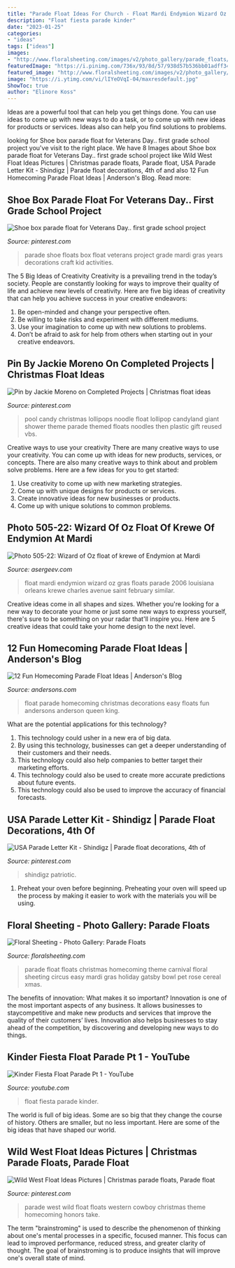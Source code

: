 ```yaml
---
title: "Parade Float Ideas For Church - Float Mardi Endymion Wizard Oz Gras Floats Parade 2006 Louisiana Orleans Krewe Charles Avenue Saint February Similar"
description: "Float fiesta parade kinder"
date: "2023-01-25"
categories:
- "ideas"
tags: ["ideas"]
images:
- "http://www.floralsheeting.com/images/v2/photo_gallery/parade_floats/great_ideas/Circus_float.jpg"
featuredImage: "https://i.pinimg.com/736x/93/8d/57/938d57b536bb01adff34223fbbc7df0e.jpg"
featured_image: "http://www.floralsheeting.com/images/v2/photo_gallery/parade_floats/great_ideas/Circus_float.jpg"
image: "https://i.ytimg.com/vi/lIYeOVqI-04/maxresdefault.jpg"
ShowToc: true
author: "Elinore Koss"
---
```



Ideas are a powerful tool that can help you get things done. You can use ideas to come up with new ways to do a task, or to come up with new ideas for products or services. Ideas also can help you find solutions to problems.

	

		
looking for Shoe box parade float for Veterans Day.. first grade school project you've visit to the right place. We have 8 Images about Shoe box parade float for Veterans Day.. first grade school project like Wild West Float Ideas Pictures | Christmas parade floats, Parade float, USA Parade Letter Kit - Shindigz | Parade float decorations, 4th of and also 12 Fun Homecoming Parade Float Ideas | Anderson&#039;s Blog. Read more:
		
    
## Shoe Box Parade Float For Veterans Day.. First Grade School Project

<img loading=lazy src="https://i.pinimg.com/originals/28/4b/72/284b72dab54e7d6f721a86f3cf554f1f.jpg" onerror="this.onerror=null;this.src='https://tse1.mm.bing.net/th?id=OIP.myV_74K-qSGv2E52Fy0p0AHaJ4&amp;pid=15.1';" alt="Shoe box parade float for Veterans Day.. first grade school project">

_Source: pinterest.com_

>parade shoe floats box float veterans project grade mardi gras years decorations craft kid activities. 

	

The 5 Big Ideas of Creativity
Creativity is a prevailing trend in the today’s society. People are constantly looking for ways to improve their quality of life and achieve new levels of creativity. Here are five big ideas of creativity that can help you achieve success in your creative endeavors: 
1. Be open-minded and change your perspective often.
2. Be willing to take risks and experiment with different mediums.
3. Use your imagination to come up with new solutions to problems.
4. Don’t be afraid to ask for help from others when starting out in your creative endeavors.

    
## Pin By Jackie Moreno On Completed Projects | Christmas Float Ideas

<img loading=lazy src="https://i.pinimg.com/736x/f4/61/74/f46174975a118177feba9646d45e9e23--plastic-gift-bags-giant-lollipops.jpg" onerror="this.onerror=null;this.src='https://tse3.mm.bing.net/th?id=OIP.no4ThLzAH_VjyzdMrgITWwHaJ3&amp;pid=15.1';" alt="Pin by Jackie Moreno on Completed Projects | Christmas float ideas">

_Source: pinterest.com_

>pool candy christmas lollipops noodle float lollipop candyland giant shower theme parade themed floats noodles then plastic gift reused vbs. 

	

Creative ways to use your creativity
There are many creative ways to use your creativity. You can come up with ideas for new products, services, or concepts. There are also many creative ways to think about and problem solve problems. Here are a few ideas for you to get started:
1) Use creativity to come up with new marketing strategies.
2) Come up with unique designs for products or services.
3) Create innovative ideas for new businesses or products.
4) Come up with unique solutions to common problems.

    
## Photo 505-22: Wizard Of Oz Float Of Krewe Of Endymion At Mardi

<img loading=lazy src="http://www.asergeev.com/p/xl-2006-505-22/mardi_gras_parades-wizard_float_krewe_endymion_mardi.jpg" onerror="this.onerror=null;this.src='https://tse1.mm.bing.net/th?id=OIP.TqOjhXSbqy8jDgbqEwC8nQHaE7&amp;pid=15.1';" alt="Photo 505-22: Wizard of Oz float of krewe of Endymion at Mardi">

_Source: asergeev.com_

>float mardi endymion wizard oz gras floats parade 2006 louisiana orleans krewe charles avenue saint february similar. 

	

Creative ideas come in all shapes and sizes. Whether you're looking for a new way to decorate your home or just some new ways to express yourself, there's sure to be something on your radar that'll inspire you. Here are 5 creative ideas that could take your home design to the next level.

    
## 12 Fun Homecoming Parade Float Ideas | Anderson&#039;s Blog

<img loading=lazy src="http://www.andersons.com/blog/wp-content/uploads/2014/09/ColorThrones.jpg" onerror="this.onerror=null;this.src='https://tse1.mm.bing.net/th?id=OIP.v6kha5OMOu_MZFeeSV_zzAHaFt&amp;pid=15.1';" alt="12 Fun Homecoming Parade Float Ideas | Anderson&#039;s Blog">

_Source: andersons.com_

>float parade homecoming christmas decorations easy floats fun andersons anderson queen king. 

	

What are the potential applications for this technology?
1. This technology could usher in a new era of big data. 
2. By using this technology, businesses can get a deeper understanding of their customers and their needs. 
3. This technology could also help companies to better target their marketing efforts. 
4. This technology could also be used to create more accurate predictions about future events. 
5. This technology could also be used to improve the accuracy of financial forecasts.

    
## USA Parade Letter Kit - Shindigz | Parade Float Decorations, 4th Of

<img loading=lazy src="https://i.pinimg.com/736x/89/46/f0/8946f0440ba1c8e8573c82e827cd427a.jpg" onerror="this.onerror=null;this.src='https://tse2.mm.bing.net/th?id=OIP.ID3hMAusHZGLiwfZQ0v0EAHaHa&amp;pid=15.1';" alt="USA Parade Letter Kit - Shindigz | Parade float decorations, 4th of">

_Source: pinterest.com_

>shindigz patriotic. 

	

1. Preheat your oven before beginning. Preheating your oven will speed up the process by making it easier to work with the materials you will be using.

    
## Floral Sheeting - Photo Gallery: Parade Floats

<img loading=lazy src="http://www.floralsheeting.com/images/v2/photo_gallery/parade_floats/great_ideas/Circus_float.jpg" onerror="this.onerror=null;this.src='https://tse2.mm.bing.net/th?id=OIP.ChZWSsP9S1CIrTP6NB9-xQHaFj&amp;pid=15.1';" alt="Floral Sheeting - Photo Gallery: Parade Floats">

_Source: floralsheeting.com_

>parade float floats christmas homecoming theme carnival floral sheeting circus easy mardi gras holiday gatsby bowl pet rose cereal xmas. 

	

The benefits of innovation: What makes it so important?
Innovation is one of the most important aspects of any business. It allows businesses to staycompetitive and make new products and services that improve the quality of their customers’ lives. Innovation also helps businesses to stay ahead of the competition, by discovering and developing new ways to do things.

    
## Kinder Fiesta Float Parade Pt 1 - YouTube

<img loading=lazy src="https://i.ytimg.com/vi/lIYeOVqI-04/maxresdefault.jpg" onerror="this.onerror=null;this.src='https://tse3.mm.bing.net/th?id=OIP.7BKz1P0zdBv-CKGAzVnwPAHaEK&amp;pid=15.1';" alt="Kinder Fiesta Float Parade Pt 1 - YouTube">

_Source: youtube.com_

>float fiesta parade kinder. 

	

The world is full of big ideas. Some are so big that they change the course of history. Others are smaller, but no less important. Here are some of the big ideas that have shaped our world.

    
## Wild West Float Ideas Pictures | Christmas Parade Floats, Parade Float

<img loading=lazy src="https://i.pinimg.com/736x/93/8d/57/938d57b536bb01adff34223fbbc7df0e.jpg" onerror="this.onerror=null;this.src='https://tse1.mm.bing.net/th?id=OIP.Wu5Tv1Lij6YIIrlQdBZRmgHaEz&amp;pid=15.1';" alt="Wild West Float Ideas Pictures | Christmas parade floats, Parade float">

_Source: pinterest.com_

>parade west wild float floats western cowboy christmas theme homecoming honors take. 

	

The term "brainstroming" is used to describe the phenomenon of thinking about one's mental processes in a specific, focused manner. This focus can lead to improved performance, reduced stress, and greater clarity of thought. The goal of brainstroming is to produce insights that will improve one's overall state of mind.

